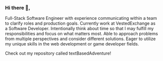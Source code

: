 ### Hi there 👋, 
Full-Stack Software Engineer with experience communicating within a team to clarify roles and production goals. Currently work at VestedExchange as a Software Developer. Intentionally think about time so that I may fulfill my responsibilities and focus on what matters most. Able to approach problems from multiple perspectives and consider different solutions. Eager to utilize my unique skills in the web development or game developer fields. 

Check out my repository called textBasedAdventure!
